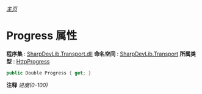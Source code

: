 ###### [主页](./Index.md "主页")
# Progress 属性
**程序集** : [SharpDevLib.Transport.dll](./SharpDevLib.Transport.assembly.md "SharpDevLib.Transport.dll")
**命名空间** : [SharpDevLib.Transport](./SharpDevLib.Transport.namespace.md "SharpDevLib.Transport")
**所属类型** : [HttpProgress](./SharpDevLib.Transport.HttpProgress.md "HttpProgress")
``` csharp
public Double Progress { get; }
```
**注释**
*进度(0-100)*

